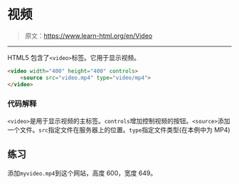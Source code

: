 # 视频

> 原文：<https://www.learn-html.org/en/Video>

* * *

HTML5 包含了`<video>`标签。它用于显示视频。

```html
<video width="400" height="400" controls>
    <source src="video.mp4" type="video/mp4">
</video> 
```

### 代码解释

`<video>`是用于显示视频的主标签。`controls`增加控制视频的按钮。`<source>`添加一个文件。`src`指定文件在服务器上的位置。`type`指定文件类型(在本例中为 MP4)

## 练习

添加`myvideo.mp4`到这个网站，高度 600，宽度 649。
